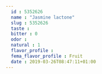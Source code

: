 ```yaml
---
  id : 5352626
  name : "Jasmine lactone"
  slug : 5352626
  taste : 
  bitter : 0
  odor : 
  natural : 1
  flavor_profile : 
  fema_flavor_profile : Fruit
  date : 2019-03-26T08:47:11+01:00
---
```



